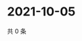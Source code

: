 # 2021-10-05

共 0 条

<!-- BEGIN WEIBO -->
<!-- 最后更新时间 Tue Oct 05 2021 10:29:55 GMT+0800 (China Standard Time) -->

<!-- END WEIBO -->
